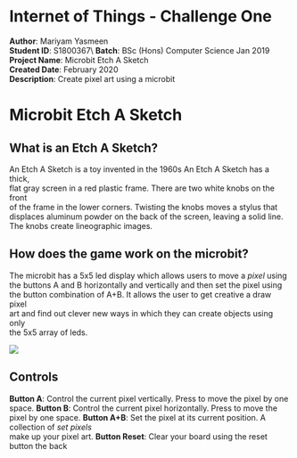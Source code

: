 # Internet of Things - Challenge One

**Author**: Mariyam Yasmeen\
**Student ID**: S1800367\ 
**Batch**: BSc (Hons) Computer Science Jan 2019\
**Project Name**: Microbit Etch A Sketch\
**Created Date**: February 2020\
**Description**: Create pixel art using a microbit

# Microbit Etch A Sketch

## What is an Etch A Sketch?
An Etch A Sketch is a toy invented in the 1960s An Etch A Sketch has a thick,\
flat gray screen in a red plastic frame. There are two white knobs on the front\
of the frame in the lower corners. Twisting the knobs moves a stylus that\
displaces aluminum powder on the back of the screen, leaving a solid line. \
The knobs create lineographic images.

## How does the game work on the microbit?
The microbit has a 5x5 led display which allows users to move a *pixel* using\
the buttons A and B horizontally and vertically and then set the pixel using\
the button combination of A+B. It allows the user to get creative a draw pixel\
art and find out clever new ways in which they can create objects using only\
the 5x5 array of leds.

![](https://gitlab.uwe.ac.uk/m2-yasmeen/iot-challenge-1/blob/master/Img/br.jpg)

## Controls

**Button A**: Control the current pixel vertically. Press to move the pixel by one space.
**Button B**: Control the current pixel horizontally. Press to move the pixel by one space.
**Button A+B**: Set the pixel at its current position. A collection of *set pixels*\
                make up your pixel art.
**Button Reset**: Clear your board using the reset button the back
